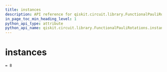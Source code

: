 ```yaml
---
title: instances
description: API reference for qiskit.circuit.library.FunctionalPauliRotations.instances
in_page_toc_min_heading_level: 1
python_api_type: attribute
python_api_name: qiskit.circuit.library.FunctionalPauliRotations.instances
---
```


# instances

<span id="qiskit.circuit.library.FunctionalPauliRotations.instances" />

`= 8`

